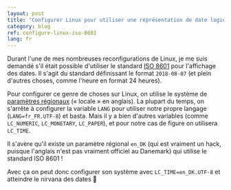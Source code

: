 ```yaml
---
layout: post
title: "Configurer Linux pour utiliser une représentation de date logique (ISO 8601)"
category: blog
ref: configure-linux-iso-8601
lang: fr
---
```


Durant l'une de mes nombreuses reconfigurations de Linux, je me suis demandé
s'il était possible d'utiliser le standard [ISO 8601][iso] pour l'affichage des
dates. Il s'agit du standard définissant le format `2018-08-07` (et plein
d'autres choses, comme l'heure en format 24 heures).

Pour configurer ce genre de choses sur Linux, on utilise le système de
[paramètres régionaux][locale] (« locale » en anglais). La plupart du temps, on
s'arrête à configurer la variable `LANG` pour utiliser notre propre langage
(`LANG=fr_FR.UTF-8`) et basta. Mais il y a bien d'autres variables (comme
`LC_NUMERIC`, `LC_MONETARY`, `LC_PAPER`), et pour notre cas de figure on
utilisera `LC_TIME`.

Il s'avère qu'il existe un paramètre régional `en_DK` (qui est vraiment un
hack, puisque l'anglais n'est pas vraiment officiel au Danemark) qui utilise le
standard ISO 8601 !

Avec ça on peut donc configurer son système avec `LC_TIME=en_DK.UTF-8` et
atteindre le nirvana des dates :pray:

[iso]: https://fr.wikipedia.org/wiki/ISO_8601
[locale]: https://fr.wikipedia.org/wiki/Param%C3%A8tres_r%C3%A9gionaux
